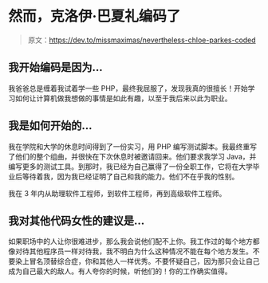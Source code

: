 # 然而，克洛伊·巴夏礼编码了

> 原文：<https://dev.to/missmaximas/nevertheless-chloe-parkes-coded>

## 我开始编码是因为...

我爸爸总是缠着我试着学一些 PHP，最终我屈服了，发现我真的很擅长！开始学习如何让计算机做我想做的事情是如此有趣，以至于我后来以此为职业。

## 我是如何开始的...

我在学院和大学的休息时间得到了一份实习，用 PHP 编写测试脚本。我最终重写了他们的整个组曲，并很快在下次休息时被邀请回来。他们要求我学习 Java，并编写更多的测试工具。到那时，我已经为自己赢得了一份全职工作，它将在大学毕业后等待着我，因为我已经证明了自己和我的能力。他们不在乎我的性别。

我在 3 年内从助理软件工程师，到软件工程师，再到高级软件工程师。

## 我对其他代码女性的建议是...

如果职场中的人让你很难进步，那么我会说他们配不上你。我工作过的每个地方都像对待其他程序员一样对待我，我不明白为什么这种情况不能在每个地方发生。不要染上冒名顶替综合症，你和其他人一样优秀。不要怀疑自己，因为那只会让自己成为自己最大的敌人。有人夸你的时候，听他们的！你的工作确实值得。